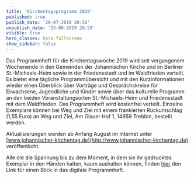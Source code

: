 ```yaml
---
title: 'Kirchentagsprogramm 2019'
published: true
publish_date: '29-07-2019 20:58'
unpublish_date: '25-08-2019 20:59'
visible: true
hero_classes: hero-fullscreen
show_sidebar: false
---
```


Das Programmheft für die Kirchentagswoche 2019 wird seit vergangenem Wochenende in den Gemeinden der Johannischen Kirche und im Berliner St.-Michaels-Heim sowie in der Friedensstadt und im Waldfrieden verteilt.  
Es bietet eine tägliche Programmübersicht und mit den Kurzinformationen wieder einen Überblick über Vorträge und Gesprächskreise für Erwachsene, Jugendliche und Kinder sowie über das kulturelle Programm an den beiden Veranstaltungsorten St.-Michaels-Heim und Friedensstadt mit dem Waldfrieden.
Das Programmheft wird kostenfrei verteilt. Einzelne Exemplare können bei Weg und Ziel mit einem frankierten Rückumschlag (1,55 Euro) an 
Weg und Ziel, Am Glauer Hof 1, 14959 Trebbin, bestellt werden.

Aktualisierungen werden ab Anfang August im Internet unter [www.johannischer-kirchentag.de](http://www.johannischer-kirchentag.de) veröffentlicht.

Alle die die Spannung bis zu dem Moment, in dem sie ihr gedrucktes Exemplar in den Händen halten, kaum aushalten können, finden [hier](https://cloud.johannische-kirche.org/index.php/s/6yXZTGDtgopDoQF) den Link für einen Blick in das digitale Programmheft.